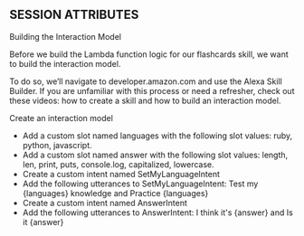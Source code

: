 ## SESSION ATTRIBUTES

Building the Interaction Model

Before we build the Lambda function logic for our flashcards skill, we want to build the interaction model.

To do so, we’ll navigate to developer.amazon.com and use the Alexa Skill Builder. If you are unfamiliar with this process or need a refresher, check out these videos: how to create a skill and how to build an interaction model.

Create an interaction model
* Add a custom slot named languages with the following slot values: ruby, python, javascript.
* Add a custom slot named answer with the following slot values: length, len, print, puts, console.log, capitalized, lowercase.
* Create a custom intent named SetMyLanguageIntent
* Add the following utterances to SetMyLanguageIntent: Test my {languages} knowledge and Practice {languages}
* Create a custom intent named AnswerIntent
* Add the following utterances to AnswerIntent: I think it's {answer} and Is it {answer}
